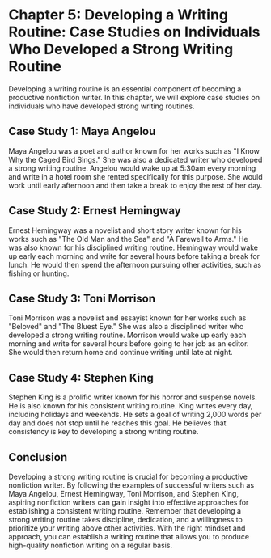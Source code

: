 Chapter 5: Developing a Writing Routine: Case Studies on Individuals Who Developed a Strong Writing Routine
===========================================================================================================

Developing a writing routine is an essential component of becoming a productive nonfiction writer. In this chapter, we will explore case studies on individuals who have developed strong writing routines.

Case Study 1: Maya Angelou
--------------------------

Maya Angelou was a poet and author known for her works such as "I Know Why the Caged Bird Sings." She was also a dedicated writer who developed a strong writing routine. Angelou would wake up at 5:30am every morning and write in a hotel room she rented specifically for this purpose. She would work until early afternoon and then take a break to enjoy the rest of her day.

Case Study 2: Ernest Hemingway
------------------------------

Ernest Hemingway was a novelist and short story writer known for his works such as "The Old Man and the Sea" and "A Farewell to Arms." He was also known for his disciplined writing routine. Hemingway would wake up early each morning and write for several hours before taking a break for lunch. He would then spend the afternoon pursuing other activities, such as fishing or hunting.

Case Study 3: Toni Morrison
---------------------------

Toni Morrison was a novelist and essayist known for her works such as "Beloved" and "The Bluest Eye." She was also a disciplined writer who developed a strong writing routine. Morrison would wake up early each morning and write for several hours before going to her job as an editor. She would then return home and continue writing until late at night.

Case Study 4: Stephen King
--------------------------

Stephen King is a prolific writer known for his horror and suspense novels. He is also known for his consistent writing routine. King writes every day, including holidays and weekends. He sets a goal of writing 2,000 words per day and does not stop until he reaches this goal. He believes that consistency is key to developing a strong writing routine.

Conclusion
----------

Developing a strong writing routine is crucial for becoming a productive nonfiction writer. By following the examples of successful writers such as Maya Angelou, Ernest Hemingway, Toni Morrison, and Stephen King, aspiring nonfiction writers can gain insight into effective approaches for establishing a consistent writing routine. Remember that developing a strong writing routine takes discipline, dedication, and a willingness to prioritize your writing above other activities. With the right mindset and approach, you can establish a writing routine that allows you to produce high-quality nonfiction writing on a regular basis.
